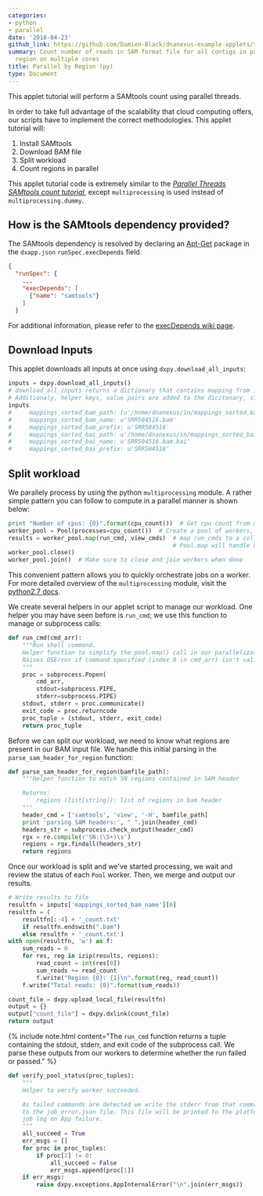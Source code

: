 ```yaml
---
categories:
- python
- parallel
date: '2018-04-23'
github_link: https://github.com/Damien-Black/dnanexus-example-applets/tree/master/Tutorials/python/samtools_count_para_reg_multiprocess_py
summary: Count number of reads in SAM format file for all contigs in parallel, by
  region on multiple cores
title: Parallel by Region (py)
type: Document
---
```

This applet tutorial will perform a SAMtools count using parallel threads.

In order to take full advantage of the scalability that cloud computing offers, our scripts have to implement the correct methodologies. This applet tutorial will:
1. Install SAMtools
2. Download BAM file
3. Split workload
4. Count regions in parallel

This applet tutorial code is extremely similar to the [_Parallel Threads SAMtools count tutorial_](/python_parallel_tutorial.html#samtools_count_para_chr_subprocess_py), except `multiprocessing` is used instead of `multiprocessing.dummy`.

## How is the SAMtools dependency provided?
The SAMtools dependency is resolved by declaring an [Apt-Get](https://help.ubuntu.com/14.04/serverguide/apt-get.html) package in the `dxapp.json` `runSpec.execDepends` field.
```json
{
  "runSpec": {
    ...
    "execDepends": [
      {"name": "samtools"}
    ]
  }
```
For additional information, please refer to the [execDepends wiki page](https://wiki.dnanexus.com/Execution-Environment-Reference#Software-Packages).

## Download Inputs

This applet downloads all inputs at once using `dxpy.download_all_inputs`:
```python
inputs = dxpy.download_all_inputs()
# download_all_inputs returns a dictionary that contains mapping from inputs to file locations.
# Additionaly, helper keys, value pairs are added to the dicitonary, similar to bash helper functions
inputs
#     mappings_sorted_bam_path: [u'/home/dnanexus/in/mappings_sorted_bam/SRR504516.bam']
#     mappings_sorted_bam_name: u'SRR504516.bam'
#     mappings_sorted_bam_prefix: u'SRR504516'
#     mappings_sorted_bai_path: u'/home/dnanexus/in/mappings_sorted_bai/SRR504516.bam.bai'
#     mappings_sorted_bai_name: u'SRR504516.bam.bai'
#     mappings_sorted_bai_prefix: u'SRR504516'
```
## Split workload
We parallely process by using the python `multiprocessing` module. A rather simple pattern you can follow to compute in a parallel manner is shown below:
```python
print "Number of cpus: {0}".format(cpu_count())  # Get cpu count from multiprocessing
worker_pool = Pool(processes=cpu_count())  # Create a pool of workers, 1 for each core
results = worker_pool.map(run_cmd, view_cmds)  # map run_cmds to a collection
                                               # Pool.map will handle orchestrating the job
worker_pool.close()
worker_pool.join()  # Make sure to close and join workers when done
```
This convenient pattern allows you to quickly orchestrate jobs on a worker. For more detailed overview of the `multiprocessing` module, visit the [python2.7 docs](https://docs.python.org/2/library/multiprocessing.html).

We create several helpers in our applet script to manage our workload. One helper you may have seen before is `run_cmd`; we use this function to manage or subprocess calls:
```python
def run_cmd(cmd_arr):
    """Run shell command.
    Helper function to simplify the pool.map() call in our parallelization.
    Raises OSError if command specified (index 0 in cmd_arr) isn't valid
    """
    proc = subprocess.Popen(
        cmd_arr,
        stdout=subprocess.PIPE,
        stderr=subprocess.PIPE)
    stdout, stderr = proc.communicate()
    exit_code = proc.returncode
    proc_tuple = (stdout, stderr, exit_code)
    return proc_tuple
```

Before we can split our workload, we need to know what regions are present in our BAM input file. We handle this initial parsing in the `parse_sam_header_for_region` function:
```python
def parse_sam_header_for_region(bamfile_path):
    """Helper function to match SN regions contained in SAM header

    Returns:
        regions (list[string]): list of regions in bam header
    """
    header_cmd = ['samtools', 'view', '-H', bamfile_path]
    print 'parsing SAM headers:', " ".join(header_cmd)
    headers_str = subprocess.check_output(header_cmd)
    rgx = re.compile(r'SN:(\S+)\s')
    regions = rgx.findall(headers_str)
    return regions
```

Once our workload is split and we've started processing, we wait and review the status of each `Pool` worker. Then, we merge and output our results.
```python
# Write results to file
resultfn = inputs['mappings_sorted_bam_name'][0]
resultfn = (
    resultfn[:-4] + '_count.txt'
    if resultfn.endswith(".bam")
    else resultfn + '_count.txt')
with open(resultfn, 'w') as f:
    sum_reads = 0
    for res, reg in izip(results, regions):
        read_count = int(res[0])
        sum_reads += read_count
        f.write("Region {0}: {1}\n".format(reg, read_count))
    f.write("Total reads: {0}".format(sum_reads))

count_file = dxpy.upload_local_file(resultfn)
output = {}
output["count_file"] = dxpy.dxlink(count_file)
return output
```

{% include note.html content="The `run_cmd` function returns a tuple containing the stdout, stderr, and exit code of the subprocess call. We parse these outputs from our workers to determine whether the run failed or passed." %}
```python
def verify_pool_status(proc_tuples):
    """
    Helper to verify worker succeeded.

    As failed commands are detected we write the stderr from that command
    to the job_error.json file. This file will be printed to the platform
    job log on App failure.
    """
    all_succeed = True
    err_msgs = []
    for proc in proc_tuples:
        if proc[2] != 0:
            all_succeed = False
            err_msgs.append(proc[1])
    if err_msgs:
        raise dxpy.exceptions.AppInternalError("\n".join(err_msgs))
```
